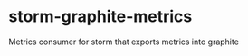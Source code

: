 storm-graphite-metrics
======================

Metrics consumer for storm that exports metrics into graphite
